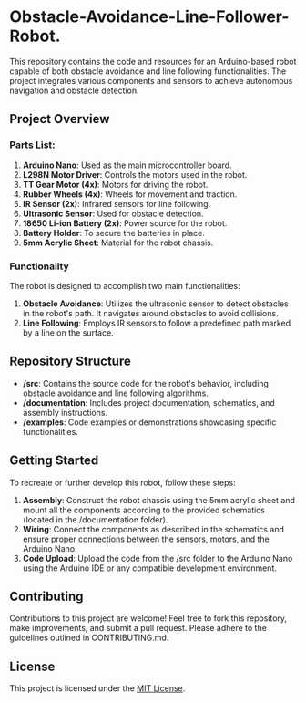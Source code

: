 # Obstacle-Avoidance-Line-Follower-Robot.



This repository contains the code and resources for an Arduino-based robot capable of both obstacle avoidance and line following functionalities. The project integrates various components and sensors to achieve autonomous navigation and obstacle detection.

## Project Overview

### Parts List:
1. **Arduino Nano**: Used as the main microcontroller board.
2. **L298N Motor Driver**: Controls the motors used in the robot.
3. **TT Gear Motor (4x)**: Motors for driving the robot.
4. **Rubber Wheels (4x)**: Wheels for movement and traction.
5. **IR Sensor (2x)**: Infrared sensors for line following.
6. **Ultrasonic Sensor**: Used for obstacle detection.
7. **18650 Li-ion Battery (2x)**: Power source for the robot.
8. **Battery Holder**: To secure the batteries in place.
9. **5mm Acrylic Sheet**: Material for the robot chassis.

### Functionality

The robot is designed to accomplish two main functionalities:

1. **Obstacle Avoidance**: Utilizes the ultrasonic sensor to detect obstacles in the robot's path. It navigates around obstacles to avoid collisions.
2. **Line Following**: Employs IR sensors to follow a predefined path marked by a line on the surface.

## Repository Structure

- **/src**: Contains the source code for the robot's behavior, including obstacle avoidance and line following algorithms.
- **/documentation**: Includes project documentation, schematics, and assembly instructions.
- **/examples**: Code examples or demonstrations showcasing specific functionalities.

## Getting Started

To recreate or further develop this robot, follow these steps:

1. **Assembly**: Construct the robot chassis using the 5mm acrylic sheet and mount all the components according to the provided schematics (located in the /documentation folder).
2. **Wiring**: Connect the components as described in the schematics and ensure proper connections between the sensors, motors, and the Arduino Nano.
3. **Code Upload**: Upload the code from the /src folder to the Arduino Nano using the Arduino IDE or any compatible development environment.

## Contributing

Contributions to this project are welcome! Feel free to fork this repository, make improvements, and submit a pull request. Please adhere to the guidelines outlined in CONTRIBUTING.md.

## License

This project is licensed under the [MIT License](LICENSE).
